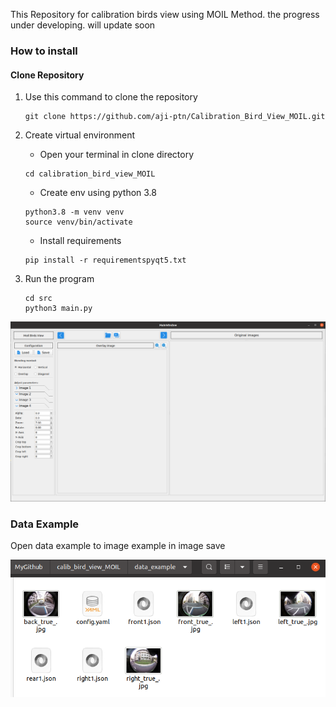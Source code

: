 This Repository for calibration birds view using MOIL Method. the progress under developing. will update soon

### How to install
#### Clone Repository
1. Use this command to clone the repository
    ```
    git clone https://github.com/aji-ptn/Calibration_Bird_View_MOIL.git
    ```

2. Create virtual environment
   - Open your terminal in clone directory
   ```
   cd calibration_bird_view_MOIL
   ```
   - Create env using python 3.8
   ```
   python3.8 -m venv venv
   source venv/bin/activate
   ```
   - Install requirements
   ```
   pip install -r requirementspyqt5.txt 
   ```
   
3. Run the program
   ```
   cd src
   python3 main.py
   ```

![img.png](assets/home.png)

### Data Example
Open data example to image example in image save

![img.png](assets/data_example.png)
